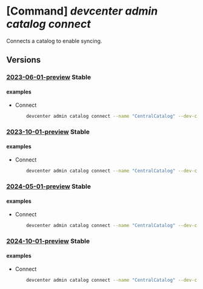 # [Command] _devcenter admin catalog connect_

Connects a catalog to enable syncing.

## Versions

### [2023-06-01-preview](/Resources/mgmt-plane/L3N1YnNjcmlwdGlvbnMve30vcmVzb3VyY2Vncm91cHMve30vcHJvdmlkZXJzL21pY3Jvc29mdC5kZXZjZW50ZXIvZGV2Y2VudGVycy97fS9jYXRhbG9ncy97fS9jb25uZWN0/2023-06-01-preview.xml) **Stable**

<!-- mgmt-plane /subscriptions/{}/resourcegroups/{}/providers/microsoft.devcenter/devcenters/{}/catalogs/{}/connect 2023-06-01-preview -->

#### examples

- Connect
    ```bash
        devcenter admin catalog connect --name "CentralCatalog" --dev-center-name "Contoso" --resource-group "rg1"
    ```

### [2023-10-01-preview](/Resources/mgmt-plane/L3N1YnNjcmlwdGlvbnMve30vcmVzb3VyY2Vncm91cHMve30vcHJvdmlkZXJzL21pY3Jvc29mdC5kZXZjZW50ZXIvZGV2Y2VudGVycy97fS9jYXRhbG9ncy97fS9jb25uZWN0/2023-10-01-preview.xml) **Stable**

<!-- mgmt-plane /subscriptions/{}/resourcegroups/{}/providers/microsoft.devcenter/devcenters/{}/catalogs/{}/connect 2023-10-01-preview -->

#### examples

- Connect
    ```bash
        devcenter admin catalog connect --name "CentralCatalog" --dev-center-name "Contoso" --resource-group "rg1"
    ```

### [2024-05-01-preview](/Resources/mgmt-plane/L3N1YnNjcmlwdGlvbnMve30vcmVzb3VyY2Vncm91cHMve30vcHJvdmlkZXJzL21pY3Jvc29mdC5kZXZjZW50ZXIvZGV2Y2VudGVycy97fS9jYXRhbG9ncy97fS9jb25uZWN0/2024-05-01-preview.xml) **Stable**

<!-- mgmt-plane /subscriptions/{}/resourcegroups/{}/providers/microsoft.devcenter/devcenters/{}/catalogs/{}/connect 2024-05-01-preview -->

#### examples

- Connect
    ```bash
        devcenter admin catalog connect --name "CentralCatalog" --dev-center-name "Contoso" --resource-group "rg1"
    ```

### [2024-10-01-preview](/Resources/mgmt-plane/L3N1YnNjcmlwdGlvbnMve30vcmVzb3VyY2Vncm91cHMve30vcHJvdmlkZXJzL21pY3Jvc29mdC5kZXZjZW50ZXIvZGV2Y2VudGVycy97fS9jYXRhbG9ncy97fS9jb25uZWN0/2024-10-01-preview.xml) **Stable**

<!-- mgmt-plane /subscriptions/{}/resourcegroups/{}/providers/microsoft.devcenter/devcenters/{}/catalogs/{}/connect 2024-10-01-preview -->

#### examples

- Connect
    ```bash
        devcenter admin catalog connect --name "CentralCatalog" --dev-center-name "Contoso" --resource-group "rg1"
    ```
